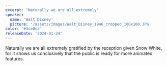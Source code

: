 ```yaml
---
excerpt: "Naturally we are all extremely"
speaker:
  name: 'Walt Disney'
  picture: '/assets/images/Walt_Disney_1946_cropped_100x100.JPG'
color: '#3ce0ca'
releaseDate: '2024-01-24'
---
```

Naturally we are all extremely gratified by the reception given Snow White, for it shows us conclusively that the public is ready for more animated features.